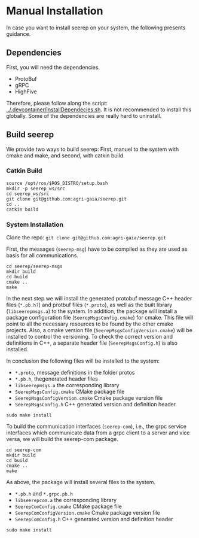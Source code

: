 # Manual Installation

In case you want to install seerep on your system, the following presents guidance.

## Dependencies

First, you will need the dependencies.

- ProtoBuf
- gRPC
- HighFive

Therefore, please follow along the script:
[../.devcontainer/installDependecies.sh](../.devcontainer/installDependencies.sh). It is not
recommended to install this globally. Some of the dependencies are really hard to uninstall.

## Build seerep

We provide two ways to build seerep: First, manuel to the system with cmake and make, and second, with catkin build.

### Catkin Build

```
source /opt/ros/$ROS_DISTRO/setup.bash
mkdir -p seerep_ws/src
cd seerep_ws/src
git clone git@github.com:agri-gaia/seerep.git
cd ..
catkin build
```

### System Installation

Clone the repo: `git clone git@github.com:agri-gaia/seerep.git`

First, the messages (`seerep-msg`) have to be compiled as they are used as basis for all communications.

```
cd seerep/seerep-msgs
mkdir build
cd build
cmake ..
make
```

In the next step we will install the generated protobuf message C++ header files  (`*.pb.h?`) and protbuf files
(`*.proto`), as well as the built library  (`libseerepmsgs.a`) to the system. In addition, the package will install a
package configuration file (`SeerepMsgsConfig.cmake`) for cmake. This file will point to all the necessary resources to
be found by the other cmake projects. Also, a cmake version file (`SeerepMsgsConfigVersion.cmake`) will be installed to
control the versioning. To check the correct version and definitions in C++, a separate header file
(`SeerepMsgsConfig.h`) is also installed.

In conclusion the following files will be installed to the system:

- `*.proto`, message definitions in the folder protos
- `*.pb.h`, thegenerated header files
- `libseerepmsgs.a` the corresponding library
- `SeerepMsgsConfig.cmake` CMake package file
- `SeerepMsgsConfigVersion.cmake` Cmake package version file
- `SeerepMsgsConfig.h` C++ generated version and definition header

```
sudo make install
```

To build the communication interfaces (`seerep-com`), i.e., the grpc service interfaces which communicate data from a
grpc client to a server and vice versa, we will build the seerep-com package.

```
cd seerep-com
mkdir build
cd build
cmake ..
make
```

As above, the package will install several files to the system.

- `*.pb.h` and `*.grpc.pb.h`
- `libseerepcom.a` the corresponding library
- `SeerepComConfig.cmake` CMake package file
- `SeerepComConfigVersion.cmake` Cmake package version file
- `SeerepComConfig.h` C++ generated version and definition header

```
sudo make install
```
